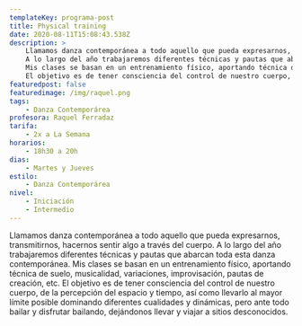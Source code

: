 ```yaml
---
templateKey: programa-post
title: Physical training
date: 2020-08-11T15:08:43.538Z
description: >
    Llamamos danza contemporánea a todo aquello que pueda expresarnos, transmitirnos, hacernos sentir algo a través del cuerpo.
    A lo largo del año trabajaremos diferentes técnicas y pautas que abarcan toda esta danza contemporánea.
    Mis clases se basan en un entrenamiento físico, aportando técnica de suelo, musicalidad, variaciones, improvisación, pautas de creación, etc. 
    El objetivo es de tener consciencia del control de nuestro cuerpo, de la percepción del espacio y tiempo, así como llevarlo al mayor límite posible dominando diferentes cualidades y dinámicas, pero ante todo bailar y disfrutar bailando, dejándonos llevar y viajar a sitios desconocidos.
featuredpost: false
featuredimage: /img/raquel.png
tags:
    - Danza Contemporárea
profesora: Raquel Ferradaz
tarifa:
    - 2x a La Semana
horarios:
    - 18h30 a 20h
dias:
    - Martes y Jueves
estilo:
    - Danza Contemporárea
nivel:
    - Iniciación
    - Intermedio
---
```


Llamamos danza contemporánea a todo aquello que pueda expresarnos, transmitirnos, hacernos sentir algo a través del cuerpo.
A lo largo del año trabajaremos diferentes técnicas y pautas que abarcan toda esta danza contemporánea.
Mis clases se basan en un entrenamiento físico, aportando técnica de suelo, musicalidad, variaciones, improvisación, pautas de creación, etc.
El objetivo es de tener consciencia del control de nuestro cuerpo, de la percepción del espacio y tiempo, así como llevarlo al mayor límite posible dominando diferentes cualidades y dinámicas, pero ante todo bailar y disfrutar bailando, dejándonos llevar y viajar a sitios desconocidos.
